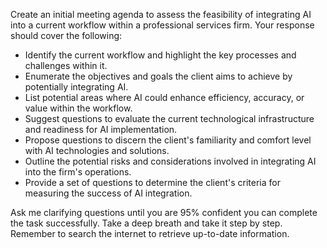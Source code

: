 Create an initial meeting agenda to assess the feasibility of integrating AI into a current workflow within a professional services firm. Your response should cover the following:

- Identify the current workflow and highlight the key processes and challenges within it.
- Enumerate the objectives and goals the client aims to achieve by potentially integrating AI.
- List potential areas where AI could enhance efficiency, accuracy, or value within the workflow.
- Suggest questions to evaluate the current technological infrastructure and readiness for AI implementation.
- Propose questions to discern the client's familiarity and comfort level with AI technologies and solutions.
- Outline the potential risks and considerations involved in integrating AI into the firm's operations.
- Provide a set of questions to determine the client's criteria for measuring the success of AI integration.

Ask me clarifying questions until you are 95% confident you can complete the task successfully. Take a deep breath and take it step by step. Remember to search the internet to retrieve up-to-date information.